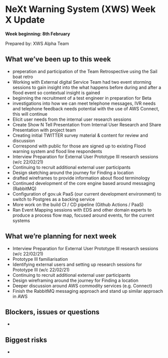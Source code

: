 # NeXt Warning System (XWS) Week X Update
**Week beginning: 8th February** 

Prepared by: XWS Alpha Team

## What we’ve been up to this week

* preperation and participation of the Team Retrospective using the Sail boat retro
* Working with External digital Service Team had two event storming sessions to gain insight into the what happens before during and after a flood event so contextual insight is gained
* beginning the recruitment of a test engineer in preparation for Beta
* investigations into how we can meet telephone messages, IVR needs and telephone feedback needs potential with the use of AWS Connect, this will continue
* Elicit user needs from the internal user research sessions
* Create Show N Tell Presentation from Internal User Research and Share Presentation with project team
* Creating initial TWITTER survey material & content for review and discussion
* Correspond with public for those are signed up to existing Flood warning system and flood line respondents
* Interview Preparation for External User Prototype III research sessions (w/c 22/02/21)
* Continuing to recruit additional external user participants
* Design sketching around the journey for Finding a location
* drafted wireframes to provide information about flood terminology
* Continued development of the core engine based around messaging (RabbitMQ)
* Configuration of gov.uk PaaS (our current development environment) to switch to Postgres as a backing service 
* More work on the build CI / CD pipeline (Github Actions / PaaS)
* Ran Event Mapping sessions with EDS and other domain experts to produce a process flow map, focused around events, for the current systems


## What we’re planning for next week

* Interview Preparation for External User Prototype III research sessions (w/c 22/02/21)
* Prototype III familiarisation
* Identifying external users and setting up research sessions  for Prototype III (w/c 22/02/21) 
* Continuing to recruit additional external user participants
* Design wireframing around the journey for Finding a location
* Deeper discussion around AWS commodity services (e.g. Connect)
* Finish the RabbitMQ messaging approach and stand up similar approach in AWS


## Blockers, issues or questions

* 

## Biggest risks

* 
